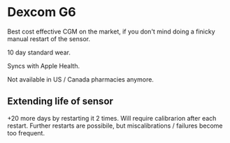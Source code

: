 # Dexcom G6

Best cost effective CGM on the market,
if you don't mind doing a finicky manual restart of the sensor.

10 day standard wear.

Syncs with Apple Health.

Not available in US / Canada pharmacies anymore.

## Extending life of sensor

+20 more days by restarting it 2 times. Will require calibrarion after each restart.
Further restarts are possibile, but miscalibrations / failures become too frequent.
